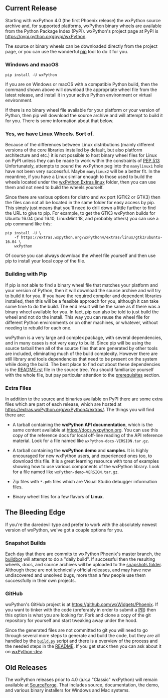 <!--
.. title: wxPython Downloads
.. slug: downloads
.. date: 2017-07-14 21:11:22 UTC
.. tags: 
.. category: 
.. link: 
.. description: 
.. type: text
-->

## Current Release

Starting with wxPython 4.0 (the first Phoenix release) the wxPython source
archive and, for supported platforms, wxPython binary wheels are available
from the Python Package Index (PyPI). wxPython's project page at PyPI is
<https://pypi.python.org/pypi/wxPython>.

The source or binary wheels can be downloaded directly from the project
page, or you can use the wonderful [pip](https://pip.pypa.io/en/stable/)
tool to do it for you.  

### Windows and macOS

```
pip install -U wxPython
```

If you are on Windows or macOS with a compatible Python build, then the
command shown above will download the appropriate wheel file from the
latest release, and install it in your active Python environment or virtual
environment.

If there is no binary wheel file available for your platform or your
version of Python, then pip will download the source archive and will
attempt to build it for you. There is some information about that below.

### Yes, we have Linux Wheels. Sort of.

Because of the differences between Linux distributions (mainly different
versions of the core libraries installed by default, but also platform
architecture and etc.) it is not possible to host binary wheel files for
Linux on PyPI unless they can be made to work within the constraints of
[PEP 513](https://www.python.org/dev/peps/pep-0513/) Unfortunately,
attempts to pound the wxPython peg into the `manylinux1` hole have not been
very successful. Maybe `manylinux2` will be a better fit. In the meantime,
if you have a Linux similar enough to those used to build the wheels
located under the 
[wxPython Extras linux](https://extras.wxpython.org/wxPython4/extras/linux/) folder, 
then you can use them and not need to build the wheels yourself.

Since there are various options for distro and wx port (GTK2 or GTK3) then
the files can not all be located in the same folder for easy access by pip.
This simply just means that you'll need to drill down a little further to
find the URL to give to pip.  For example, to get the GTK3 wxPython builds
for Ubuntu 16.04 (and 16.10, LinuxMint 18, and probably others) you can use
a pip command like this:

```
pip install -U \
    -f https://extras.wxpython.org/wxPython4/extras/linux/gtk3/ubuntu-16.04 \
    wxPython
```

Of course you can always download the wheel file yourself and then use pip
to install your local copy of the file.

### Building with Pip

If pip is not able to find a binary wheel file that matches your platform
and your version of Python, then it will download the source archive and
will try to build it for you. If you have the required compiler and
dependent libraries installed, then this will be a feasible approach for
you, although it can take some time to do the build. The end result will be
the same as if there was a binary wheel available for you. In fact, pip can
also be told to just build the wheel and not do the install. This way you
can reuse the wheel file for different Python environments or on other
machines, or whatever, without needing to rebuild for each one.

wxPython is a very large and complex package, with several dependencies,
and in many cases is not very easy to build. Since pip will be using the
source tarball then all of the source files that are generated by other
tools are included, eliminating much of the build complexity. However there
are still library and tools dependencies that need to be present on the
system while doing the build.  The best place to find out about these
dependencies is the
[README.rst](https://github.com/wxWidgets/Phoenix/blob/master/README.rst)
file in the source tree. You should familiarize yourself with the whole
file, but pay particular attention to the 
[prerequisites](https://github.com/wxWidgets/Phoenix/blob/master/README.rst#prerequisites) 
section.


### Extra Files

In addition to the source and binaries available on PyPI there are some
extra files which are part of each release, which are hosted at 
<https://extras.wxPython.org/wxPython4/extras/>. 
The things you will find there are:

* A tarball containing the **wxPython API documentation**, which is the
same content available at <https://docs.wxpython.org>. You can use this
copy of the reference docs for local off-line reading of the API reference
material.  Look for a file named like `wxPython-docs-VERSION.tar.gz`.

* A tarball containing the **wxPython demo** and **samples**. It is highly
encouraged for new wxPython users, and experienced ones too, to download
this file. It is a great learning resource with tons of examples showing
how to use various components of the wxPython library. Look for a file
named like `wxPython-demo-VERSION.tar.gz`.

* Zip files with `*.pdb` files which are Visual Studio debugger information files. 

* Binary wheel files for a few flavors of **Linux**. 



## The Bleeding Edge

If you're the daredevil type and prefer to work with the absolutely newest
version of wxPython, we've got a couple options for you.


### Snapshot Builds

Each day that there are commits to wxPython Phoenix's master branch, the
[buildbot](http://buildbot.wxpython.org/) will attempt to do a "daily
build". If successful then the resulting wheels, docs, and source archives
will be uploaded to the 
[snapshots folder](https://wxpython.org/Phoenix/snapshot-builds/). 
Although these are not technically official releases, and may have new 
undiscovered and unsolved bugs, more than a few people use them 
successfully in their own projects.


### GitHub

wxPython's GitHub project is at <https://github.com/wxWidgets/Phoenix>. If
you want to tinker with the code (preferably in order to submit a
[PR](https://github.com/wxWidgets/Phoenix/pulls)) then this option is what
you are looking for. Fork and clone a copy of the git repository for
yourself and start tweaking away under the hood.

Since the generated files are not committed to git you will need to go
through several more steps to generate and build the code, but they are all
handled by the
[`build.py`](https://github.com/wxWidgets/Phoenix/blob/master/build.py)
script and there is a overview of the process and the needed steps in the
[README](https://github.com/wxWidgets/Phoenix/blob/master/README.rst). If
you get stuck then you can ask about it on 
[wxPython-dev](https://groups.google.com/forum/#!forum/wxpython-dev).



## Old Releases

The wxPython releases prior to 4.0 (a.k.a "Classic" wxPython) will remain
available at
[SourceForge](https://sourceforge.net/projects/wxpython/files/wxPython/).
That includes source, documentation, the demo, and various binary
installers for Windows and Mac systems.

